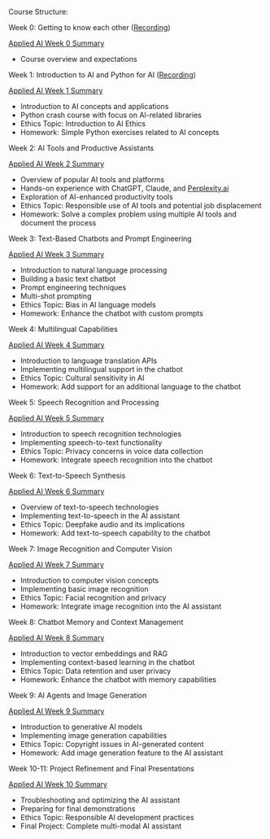 Course Structure:

Week 0: Getting to know each other ([Recording](https://drive.google.com/file/d/1rA-k8N8Cfm2xNTKTrLe_aOD10AAu-OF5/view))

[Applied AI Week 0 Summary](https://www.notion.so/Applied-AI-Week-0-Summary-14b5898ce27a80eb8948cb60f0959361?pvs=21)

- Course overview and expectations

Week 1: Introduction to AI and Python for AI ([Recording](https://drive.google.com/file/d/1pSSxPuJr2t3rGHK5uLl5QmTcp6kexSvg/view?usp=sharing)) 

[Applied AI Week 1 Summary](https://www.notion.so/Applied-AI-Week-1-Summary-14b5898ce27a8053958bdcad365d239d?pvs=21)

- Introduction to AI concepts and applications
- Python crash course with focus on AI-related libraries
- Ethics Topic: Introduction to AI Ethics
- Homework: Simple Python exercises related to AI concepts

Week 2: AI Tools and Productive Assistants 

[Applied AI Week 2 Summary](https://www.notion.so/Applied-AI-Week-2-Summary-14b5898ce27a808ebd93dc5324c9e77b?pvs=21)

- Overview of popular AI tools and platforms
- Hands-on experience with ChatGPT, Claude, and [Perplexity.ai](http://perplexity.ai/)
- Exploration of AI-enhanced productivity tools
- Ethics Topic: Responsible use of AI tools and potential job displacement
- Homework: Solve a complex problem using multiple AI tools and document the process

Week 3: Text-Based Chatbots and Prompt Engineering 

[Applied AI Week 3 Summary](https://www.notion.so/Applied-AI-Week-3-Summary-14b5898ce27a80b8a9dbff32da022d28?pvs=21)

- Introduction to natural language processing
- Building a basic text chatbot
- Prompt engineering techniques
- Multi-shot prompting
- Ethics Topic: Bias in AI language models
- Homework: Enhance the chatbot with custom prompts

Week 4: Multilingual Capabilities 

[Applied AI Week 4 Summary](https://www.notion.so/Applied-AI-Week-4-Summary-14b5898ce27a8012b449fe9b650fd0f0?pvs=21)

- Introduction to language translation APIs
- Implementing multilingual support in the chatbot
- Ethics Topic: Cultural sensitivity in AI
- Homework: Add support for an additional language to the chatbot

Week 5: Speech Recognition and Processing 

[Applied AI Week 5 Summary](https://www.notion.so/Applied-AI-Week-5-Summary-14b5898ce27a806489adf79574a48e5e?pvs=21)

- Introduction to speech recognition technologies
- Implementing speech-to-text functionality
- Ethics Topic: Privacy concerns in voice data collection
- Homework: Integrate speech recognition into the chatbot

Week 6: Text-to-Speech Synthesis 

[Applied AI Week 6 Summary](https://www.notion.so/Applied-AI-Week-6-Summary-14b5898ce27a80afb339cc7b49c8626e?pvs=21)

- Overview of text-to-speech technologies
- Implementing text-to-speech in the AI assistant
- Ethics Topic: Deepfake audio and its implications
- Homework: Add text-to-speech capability to the chatbot

Week 7: Image Recognition and Computer Vision 

[Applied AI Week 7 Summary](https://www.notion.so/Applied-AI-Week-7-Summary-14b5898ce27a80bf945dc283aa0d14b5?pvs=21)

- Introduction to computer vision concepts
- Implementing basic image recognition
- Ethics Topic: Facial recognition and privacy
- Homework: Integrate image recognition into the AI assistant

Week 8: Chatbot Memory and Context Management 

[Applied AI Week 8 Summary](https://www.notion.so/Applied-AI-Week-8-Summary-14b5898ce27a80dba9b3f9e47143cf4f?pvs=21)

- Introduction to vector embeddings and RAG
- Implementing context-based learning in the chatbot
- Ethics Topic: Data retention and user privacy
- Homework: Enhance the chatbot with memory capabilities

Week 9: AI Agents and Image Generation 

[Applied AI Week 9 Summary](https://www.notion.so/Applied-AI-Week-9-Summary-14b5898ce27a80f58f3cea739837e646?pvs=21)

- Introduction to generative AI models
- Implementing image generation capabilities
- Ethics Topic: Copyright issues in AI-generated content
- Homework: Add image generation feature to the AI assistant

Week 10-11: Project Refinement and Final Presentations 

[Applied AI Week 10 Summary](https://www.notion.so/Applied-AI-Week-10-Summary-14b5898ce27a8034bbc6f2c2f9773566?pvs=21)

- Troubleshooting and optimizing the AI assistant
- Preparing for final demonstrations
- Ethics Topic: Responsible AI development practices
- Final Project: Complete multi-modal AI assistant
